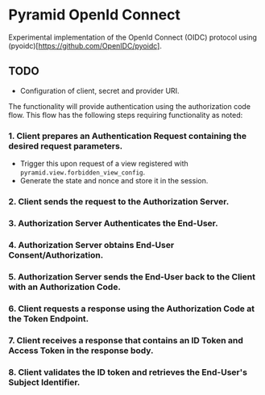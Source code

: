 # Pyramid OpenId Connect

Experimental implementation of the OpenId Connect (OIDC) protocol using
(pyoidc)[https://github.com/OpenIDC/pyoidc].

## TODO

* Configuration of client, secret and provider URI.

The functionality will provide authentication using the authorization code
flow. This flow has the following steps requiring functionality as noted:

### 1. Client prepares an Authentication Request containing the desired request parameters.

* Trigger this upon request of a view registered with `pyramid.view.forbidden_view_config`.
* Generate the state and nonce and store it in the session.

### 2. Client sends the request to the Authorization Server.

### 3. Authorization Server Authenticates the End-User.
### 4. Authorization Server obtains End-User Consent/Authorization.
### 5. Authorization Server sends the End-User back to the Client with an Authorization Code.
### 6. Client requests a response using the Authorization Code at the Token Endpoint.
### 7. Client receives a response that contains an ID Token and Access Token in the response body.
### 8. Client validates the ID token and retrieves the End-User's Subject Identifier.
